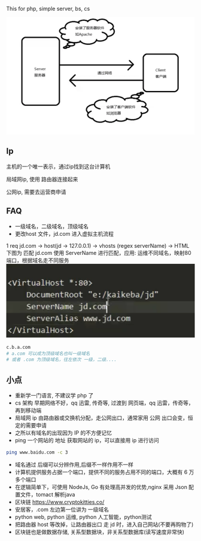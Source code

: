 This for php, simple server, bs, cs


![cs](./imgs/day9/server1.png)


## Ip
主机的一个唯一表示，通过ip找到这台计算机

局域网ip, 使用 路由器连接起来

公网ip, 需要去运营商申请



## FAQ
- 一级域名，二级域名，顶级域名
- 更改host 文件，jd.com 进入虚拟主机流程

1 req jd.com -> host(jd -> 127.0.0.1) -> vhosts (regex serverName) -> HTML
下图为 匹配 jd.com 使用 ServerName 进行匹配，应用: 运维不同域名，映射80 端口，根据域名走不同服务
![jd](imgs/day9/server2.png)


```sh
c.b.a.com
# a.com 可以成为顶级域名也叫一级域名
# 或者 .com 为顶级域名，往左依次 一级，二级....
```


## 小点
- 重新学一门语言, 不建议学  php 了
- cs 架构 早期网络不好，qq 迅雷, 传奇等, 过渡到 网页端，qq 迅雷，传奇等，再到移动端
- 局域网 ip 由路由器或交换机分配，走公网出口，通常家用 公网 出口会变，恒定的需要申请
- 之所以有域名的出现因为 IP 的不方便记忆
- ping 一个网站的 地址 获取网站的 ip，可以直接用 ip 进行访问
```sh
ping www.baidu.com -c 3
```
- 域名通过 后缀可以分辨作用,后缀不一样作用不一样
- 计算机提供服务占据一个端口，提供不同的服务占用不同的端口，大概有 6 万多个端口
- 在逻辑简单下，可使用 NodeJs, Go 有处理高并发的优势,nginx 采用 Json 配置文件，tomact 解析java
- 区块链 https://www.cryptokitties.co/
- 安居客，.com 左边第一位讲为 一级域名
- python web, python 运维, python 人工智能，python测试
- 把路由器 host 等改掉，让路由器出口  走 jd 时，进入自己网站(不要再购物了)
- 区块链也是做数据存储, 关系型数据块，非关系型数据库(读写速度非常快)
